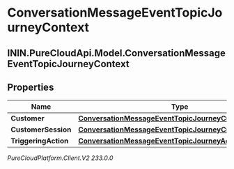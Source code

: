 # ConversationMessageEventTopicJourneyContext

## ININ.PureCloudApi.Model.ConversationMessageEventTopicJourneyContext

## Properties

|Name | Type | Description | Notes|
|------------ | ------------- | ------------- | -------------|
| **Customer** | [**ConversationMessageEventTopicJourneyCustomer**](ConversationMessageEventTopicJourneyCustomer) |  | [optional] |
| **CustomerSession** | [**ConversationMessageEventTopicJourneyCustomerSession**](ConversationMessageEventTopicJourneyCustomerSession) |  | [optional] |
| **TriggeringAction** | [**ConversationMessageEventTopicJourneyAction**](ConversationMessageEventTopicJourneyAction) |  | [optional] |



_PureCloudPlatform.Client.V2 233.0.0_

